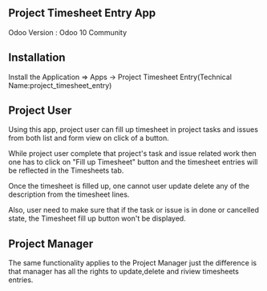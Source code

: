 Project Timesheet Entry App
------------------------------------

Odoo Version : Odoo 10 Community

Installation 
-------------------------------------
Install the Application => Apps -> Project Timesheet Entry(Technical Name:project_timesheet_entry)

Project User
-------------------------------------
Using this app, project user can fill up timesheet in project tasks and issues from both list and form view on click of a button.

While project user complete that project's task and issue related work then one has to click on "Fill up Timesheet" button and the timesheet entries will be reflected in the Timesheets tab.

Once the timesheet is filled up, one cannot user update delete any of the description from the timesheet lines.

Also, user need to make sure that if the task or issue is in done or cancelled state, the Timesheet fill up button won't be displayed.

Project Manager
-------------------------------------
The same functionality applies to the Project Manager just the difference is that manager has all the rights to update,delete and riview timesheets entries.
